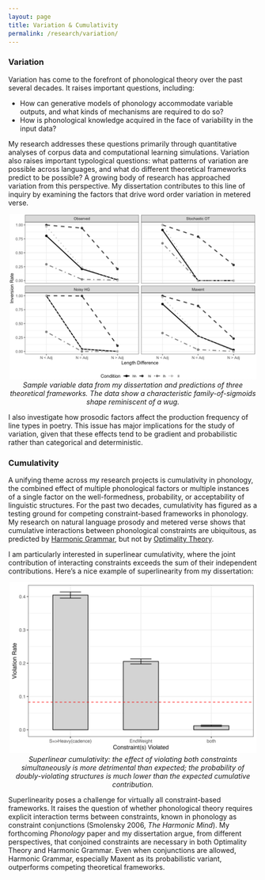 ```yaml
---
layout: page
title: Variation & Cumulativity
permalink: /research/variation/
---
```


### Variation

Variation has come to the forefront of phonological theory over the past several decades. It raises important questions, including:

- How can generative models of phonology accommodate variable outputs, and what kinds of mechanisms are required to do so?
- How is phonological knowledge acquired in the face of variability in the input data?

My research addresses these questions primarily through quantitative analyses of corpus data and computational learning simulations.
Variation also raises important typological questions: what patterns of variation are possible across languages, and what do different theoretical frameworks predict to be possible? A growing body of research has approached variation from this perspective. My dissertation contributes to this line of inquiry by examining the factors that drive word order variation in metered verse.

<p align="center">
  <img src="/variation.png" alt="Variation plot" width="500">
  <br>
  <em>Sample variable data from my dissertation and predictions of three theoretical frameworks. The data show a characteristic family-of-sigmoids shape reminiscent of a wug.</em>
</p>

I also investigate how prosodic factors affect the production frequency of line types in poetry. This issue has major implications for the study of variation, given that these effects tend to be gradient and probabilistic rather than categorical and deterministic.

### Cumulativity

A unifying theme across my research projects is cumulativity in phonology, the combined effect of multiple phonological factors or multiple instances of a single factor on the well-formedness, probability, or acceptability of linguistic structures. For the past two decades, cumulativity has figured as a testing ground for competing constraint-based frameworks in phonology. My research on natural language prosody and metered verse shows that cumulative interactions between phonological constraints are ubiquitous, as predicted by [Harmonic Grammar](https://en.wikipedia.org/wiki/Harmonic_grammar), but not by [Optimality Theory](https://en.wikipedia.org/wiki/Optimality_theory).

I am particularly interested in superlinear cumulativity, where the joint contribution of interacting constraints exceeds the sum of their independent contributions. Here’s a nice example of superlinearity from my dissertation:

<p align="center">
  <img src="/gang.png" alt="Superlinear cumulativity plot" width="500">
  <br>
  <em>Superlinear cumulativity: the effect of violating both constraints simultaneously is more detrimental than expected; the probability of doubly-violating structures is much lower than the expected cumulative contribution.</em>
</p>

Superlinearity poses a challenge for virtually all constraint-based frameworks. It raises the question of whether phonological theory requires explicit interaction terms between constraints, known in phonology as constraint conjunctions (Smolensky 2006, *The Harmonic Mind*). My forthcoming *Phonology* paper and my dissertation argue, from different perspectives, that conjoined constraints are necessary in both Optimality Theory and Harmonic Grammar. Even when conjunctions are allowed, Harmonic Grammar, especially Maxent as its probabilistic variant, outperforms competing theoretical frameworks.

